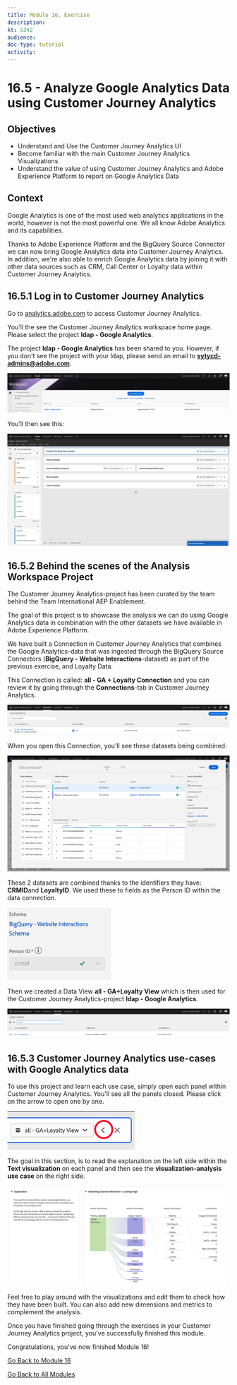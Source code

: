 ```yaml
---
title: Module 16, Exercise
description: 
kt: 5342
audience: 
doc-type: tutorial
activity: 
---
```


# 16.5 - Analyze Google Analytics Data using Customer Journey Analytics

## Objectives

- Understand and Use the Customer Journey Analytics UI
- Become familiar with the main Customer Journey Analytics Visualizations
- Understand the value of using Customer Journey Analytics and Adobe Experience Platform to report on Google Analytics Data

## Context

Google Analytics is one of the most used web analytics applications in the world, however is not the most powerful one. We all know Adobe Analytics and its capabilities.

Thanks to Adobe Experience Platform and the BigQuery Source Connector we can now bring Google Analytics data into Customer Journey Analytics. In addition, we're also able to enrich Google Analytics data by joining it with other data sources such as CRM, Call Center or Loyalty data within Customer Journey Analytics.

## 16.5.1 Log in to Customer Journey Analytics

Go to [analytics.adobe.com](https://analytics.adobe.com) to access Customer Journey Analytics.

You'll the see the Customer Journey Analytics workspace home page. Please select the project **ldap - Google Analytics**.

The project **ldap - Google Analytics** has been shared to you. However, if you don't see the project with your ldap, please send an email to **sytycd-admins@adobe.com**.

![demo](./images/ex5/4.png)

You'll then see this:

![demo](./images/ex5/5.png)

## 16.5.2 Behind the scenes of the Analysis Workspace Project

The Customer Journey Analytics-project has been curated by the team behind the Team International AEP Enablement.

The goal of this project is to showcase the analysis we can do using Google Analytics data in combination with the other datasets we have available in Adobe Experience Platform.

We have built a Connection in Customer Journey Analytics that combines the Google Analytics-data that was ingested through the BigQuery Source Connectors (**BigQuery - Website Interactions**-dataset) as part of the previous exercise, and Loyalty Data.

This Connection is called: **all - GA + Loyalty Connection** and you can review it by going through the **Connections**-tab in Customer Journey Analytics.

![demo](./images/ex5/connection.png)

When you open this Connection, you'll see these datasets being combined:

![demo](./images/ex5/6.png)

These 2 datasets are combined thanks to the identifiers they have: **CRMID**and **LoyaltyID**. We used these to fields as the Person ID within the data connection.

![demo](./images/ex5/12.png)

Then we created a Data View **all - GA+Loyalty View** which is then used for the Customer Journey Analytics-project **ldap - Google Analytics**.

![demo](./images/ex5/dataview.png)

## 16.5.3 Customer Journey Analytics use-cases with Google Analytics data

To use this project and learn each use case, simply open each panel within Customer Journey Analytics. You'll see all the panels closed. Please click on the arrow to open one by one.

![demo](./images/ex5/10.png)

The goal in this section, is to read the explanation on the left side within the **Text visualization** on each panel and then see the **visualization-analysis use case** on the right side.

![demo](./images/ex5/11.png)

Feel free to play around with the visualizations and edit them to check how they have been built. You can also add new dimensions and metrics to complement the analysis.

Once you have finished going through the exercises in your Customer Journey Analytics project, you've successfully finished this module.

Congratulations, you've now finished Module 16!

[Go Back to Module 16](./customer-journey-analytics-bigquery-gcp.md)

[Go Back to All Modules](../../README.md)

